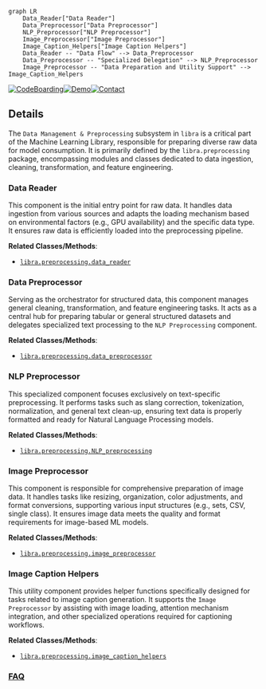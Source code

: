 ```mermaid
graph LR
    Data_Reader["Data Reader"]
    Data_Preprocessor["Data Preprocessor"]
    NLP_Preprocessor["NLP Preprocessor"]
    Image_Preprocessor["Image Preprocessor"]
    Image_Caption_Helpers["Image Caption Helpers"]
    Data_Reader -- "Data Flow" --> Data_Preprocessor
    Data_Preprocessor -- "Specialized Delegation" --> NLP_Preprocessor
    Image_Preprocessor -- "Data Preparation and Utility Support" --> Image_Caption_Helpers
```

[![CodeBoarding](https://img.shields.io/badge/Generated%20by-CodeBoarding-9cf?style=flat-square)](https://github.com/CodeBoarding/GeneratedOnBoardings)[![Demo](https://img.shields.io/badge/Try%20our-Demo-blue?style=flat-square)](https://www.codeboarding.org/demo)[![Contact](https://img.shields.io/badge/Contact%20us%20-%20contact@codeboarding.org-lightgrey?style=flat-square)](mailto:contact@codeboarding.org)

## Details

The `Data Management & Preprocessing` subsystem in `libra` is a critical part of the Machine Learning Library, responsible for preparing diverse raw data for model consumption. It is primarily defined by the `libra.preprocessing` package, encompassing modules and classes dedicated to data ingestion, cleaning, transformation, and feature engineering.

### Data Reader
This component is the initial entry point for raw data. It handles data ingestion from various sources and adapts the loading mechanism based on environmental factors (e.g., GPU availability) and the specific data type. It ensures raw data is efficiently loaded into the preprocessing pipeline.


**Related Classes/Methods**:

- <a href="https://github.com/Palashio/libra/blob/master/libra/preprocessing/data_reader.py" target="_blank" rel="noopener noreferrer">`libra.preprocessing.data_reader`</a>


### Data Preprocessor
Serving as the orchestrator for structured data, this component manages general cleaning, transformation, and feature engineering tasks. It acts as a central hub for preparing tabular or general structured datasets and delegates specialized text processing to the `NLP Preprocessing` component.


**Related Classes/Methods**:

- <a href="https://github.com/Palashio/libra/blob/master/libra/preprocessing/data_preprocessor.py" target="_blank" rel="noopener noreferrer">`libra.preprocessing.data_preprocessor`</a>


### NLP Preprocessor
This specialized component focuses exclusively on text-specific preprocessing. It performs tasks such as slang correction, tokenization, normalization, and general text clean-up, ensuring text data is properly formatted and ready for Natural Language Processing models.


**Related Classes/Methods**:

- <a href="https://github.com/Palashio/libra/blob/master/libra/preprocessing/NLP_preprocessing.py" target="_blank" rel="noopener noreferrer">`libra.preprocessing.NLP_preprocessing`</a>


### Image Preprocessor
This component is responsible for comprehensive preparation of image data. It handles tasks like resizing, organization, color adjustments, and format conversions, supporting various input structures (e.g., sets, CSV, single class). It ensures image data meets the quality and format requirements for image-based ML models.


**Related Classes/Methods**:

- <a href="https://github.com/Palashio/libra/blob/master/libra/preprocessing/image_preprocessor.py" target="_blank" rel="noopener noreferrer">`libra.preprocessing.image_preprocessor`</a>


### Image Caption Helpers
This utility component provides helper functions specifically designed for tasks related to image caption generation. It supports the `Image Preprocessor` by assisting with image loading, attention mechanism integration, and other specialized operations required for captioning workflows.


**Related Classes/Methods**:

- <a href="https://github.com/Palashio/libra/blob/master/libra/preprocessing/image_caption_helpers.py" target="_blank" rel="noopener noreferrer">`libra.preprocessing.image_caption_helpers`</a>




### [FAQ](https://github.com/CodeBoarding/GeneratedOnBoardings/tree/main?tab=readme-ov-file#faq)